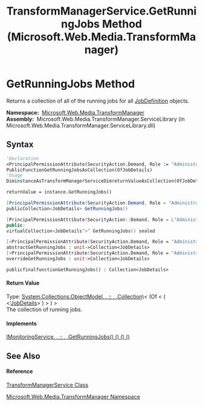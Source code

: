 ﻿---
title: TransformManagerService.GetRunningJobs Method  (Microsoft.Web.Media.TransformManager)
TOCTitle: GetRunningJobs Method
ms:assetid: M:Microsoft.Web.Media.TransformManager.TransformManagerService.GetRunningJobs
ms:mtpsurl: https://msdn.microsoft.com/en-us/library/microsoft.web.media.transformmanager.transformmanagerservice.getrunningjobs(v=VS.90)
ms:contentKeyID: 35521050
ms.date: 06/14/2012
mtps_version: v=VS.90
f1_keywords:
- Microsoft.Web.Media.TransformManager.TransformManagerService.GetRunningJobs
dev_langs:
- CSharp
- JScript
- VB
- FSharp
- c++
api_location:
- Microsoft.Web.Media.TransformManager.ServiceLibrary.dll
api_name:
- Microsoft.Web.Media.TransformManager.TransformManagerService.GetRunningJobs
api_type:
- Managed
topic_type:
- apiref
- kbSyntax
product_family_name: VS
ROBOTS: INDEX,FOLLOW
---

# GetRunningJobs Method

Returns a collection of all of the running jobs for all [JobDefinition](jobdefinition-class-microsoft-web-media-transformmanager.md) objects.

**Namespace:**  [Microsoft.Web.Media.TransformManager](microsoft-web-media-transformmanager-namespace.md)  
**Assembly:**  Microsoft.Web.Media.TransformManager.ServiceLibrary (in Microsoft.Web.Media.TransformManager.ServiceLibrary.dll)

## Syntax

``` vb
'Declaration
<PrincipalPermissionAttribute(SecurityAction.Demand, Role := "Administrators")> _
PublicFunctionGetRunningJobsAsCollection(OfJobDetails)
'Usage
DiminstanceAsTransformManagerServiceDimreturnValueAsCollection(OfJobDetails)

returnValue = instance.GetRunningJobs()
```

``` csharp
[PrincipalPermissionAttribute(SecurityAction.Demand, Role = "Administrators")]
publicCollection<JobDetails> GetRunningJobs()
```

``` c++
[PrincipalPermissionAttribute(SecurityAction::Demand, Role = L"Administrators")]
public:
virtualCollection<JobDetails^>^ GetRunningJobs() sealed
```

``` fsharp
[<PrincipalPermissionAttribute(SecurityAction.Demand, Role = "Administrators")>]
abstractGetRunningJobs : unit->Collection<JobDetails> 
[<PrincipalPermissionAttribute(SecurityAction.Demand, Role = "Administrators")>]
overrideGetRunningJobs : unit->Collection<JobDetails> 
```

``` jscript
publicfinalfunctionGetRunningJobs() : Collection<JobDetails>
```

#### Return Value

Type: [System.Collections.ObjectModel. . :: . .Collection](https://msdn.microsoft.com/en-us/library/ms132397\(v=vs.90\))\< (Of \< ( \<'[JobDetails](jobdetails-class-microsoft-web-media-transformmanager.md)\> ) \> ) \>  
The collection of running jobs.  

#### Implements

[IMonitoringService. . :: . .GetRunningJobs() () () ()](imonitoringservice-getrunningjobs-method-microsoft-web-media-transformmanager.md)  

## See Also

#### Reference

[TransformManagerService Class](transformmanagerservice-class-microsoft-web-media-transformmanager.md)

[Microsoft.Web.Media.TransformManager Namespace](microsoft-web-media-transformmanager-namespace.md)


